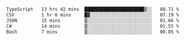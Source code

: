 <!--START_SECTION:waka-->

```txt
TypeScript   13 hrs 42 mins  ██████████████████████▒░░   88.71 %
CSV          1 hr 6 mins     █▓░░░░░░░░░░░░░░░░░░░░░░░   07.19 %
JSON         15 mins         ▒░░░░░░░░░░░░░░░░░░░░░░░░   01.66 %
C#           14 mins         ▒░░░░░░░░░░░░░░░░░░░░░░░░   01.55 %
Bash         7 mins          ▒░░░░░░░░░░░░░░░░░░░░░░░░   00.85 %
```

<!--END_SECTION:waka-->